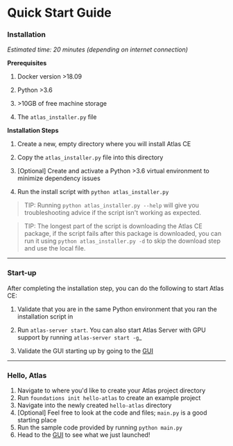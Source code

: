 # Quick Start Guide

### Installation

*Estimated time: 20 minutes (depending on internet connection)*

**Prerequisites**

 1. Docker version \>18.09

 2. Python \>3.6

 3. \>10GB of free machine storage

 4. The `atlas_installer.py` file

**Installation Steps**

 1. Create a new, empty directory where you will install Atlas CE

 2. Copy the `atlas_installer.py` file into this directory

 3. [Optional] Create and activate a Python \>3.6 virtual environment to minimize dependency issues

 4. Run the install script with `python atlas_installer.py`
 
> TIP: Running `python atlas_installer.py --help` will give you troubleshooting advice if the script isn't working as expected. 


> TIP: The longest part of the script is downloading the Atlas CE package, if the script fails after this package is
downloaded, you can run it using `python atlas_installer.py -d` to skip the download step and use the local file. 

---

### Start-up

After completing the installation step, you can do the following to start Atlas CE:
 1. Validate that you are in the same Python environment that you ran the installation script in
 
 2. Run `atlas-server start`. You can also start Atlas Server with GPU support by running `atlas-server start -g`_
 
 3. Validate the GUI starting up by going to the [GUI](http://localhost:5555)

---

### Hello, Atlas

 1. Navigate to where you'd like to create your Atlas project directory
 2. Run `foundations init hello-atlas` to create an example project
 3. Navigate into the newly created `hello-atlas` directory
 4. [Optional] Feel free to look at the code and files; `main.py` is a good starting place
 5. Run the sample code provided by running `python main.py`
 6. Head to the [GUI](http://localhost:5555/projects) to see what we just launched!